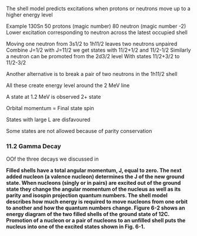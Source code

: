The shell model predicts excitations when protons or neutrons move up to a higher energy level

Example 130Sn
50 protons (magic number)
80 neutron (magic number -2)
Lower excitation corresponding to neutron across the latest occupied shell

Moving one neutron from 3s1/2 to 1h11/2 leaves two neutrons unpaired
Combine J=1/2 with J=11/2 we get states with 11/2+1/2 and 11/2-1/2
Similarly a neutron can be promoted from the 2d3/2 level
With states 11/2+3/2 to 11/2-3/2

Another alternative is to break a pair of two neutrons in the 1h11/2 shell

All these create energy level around the 2 MeV line

A state at 1.2 MeV is observed
2+ state

Orbital momentum 
                  =
Final state spin

States with large L are disfavoured


Some states are 
not allowed because 
of parity conservation


### 11.2 Gamma Decay

OOf the three decays we discussed in 

**Filled shells have a total angular momentum, J, equal to zero. The next added nucleon (a valence nucleon) determines the J of the new ground state. When nucleons (singly or in pairs) are excited out of the ground state they change the angular momentum of the nucleus as well as its parity and isospin projection quantum numbers. The shell model describes how much energy is required to move nucleons from one orbit to another and how the quantum numbers change. Figure 6-2 shows an energy diagram of the two filled shells of the ground state of 12C. Promotion of a nucleon or a pair of nucleons to an unfilled shell puts the nucleus into one of the excited states shown in Fig. 6-1.**

